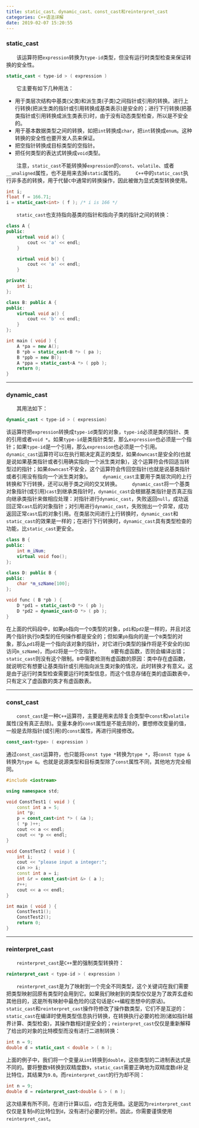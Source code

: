 ```yaml
---
title: static_cast、dynamic_cast、const_cast和reinterpret_cast
categories: C++语法详解
date: 2019-02-07 15:20:55
---
```

### static_cast

&emsp;&emsp;该运算符把`expression`转换为`type-id`类型，但没有运行时类型检查来保证转换的安全性。<!--more-->

``` cpp
static_cast < type-id > ( expression )
```

&emsp;&emsp;它主要有如下几种用法：

- 用于类层次结构中基类(父类)和派生类(子类)之间指针或引用的转换。进行上行转换(把派生类的指针或引用转换成基类表示)是安全的；进行下行转换(把基类指针或引用转换成派生类表示)时，由于没有动态类型检查，所以是不安全的。
- 用于基本数据类型之间的转换，如把`int`转换成`char`，把`int`转换成`enum`。这种转换的安全性也要开发人员来保证。
- 把空指针转换成目标类型的空指针。
- 把任何类型的表达式转换成`void`类型。

&emsp;&emsp;注意，`static_cast`不能转换掉`expression`的`const`、`volatile`、或者`__unaligned`属性，也不是用来去掉`static`属性的。
&emsp;&emsp;`C++`中的`static_cast`执行非多态的转换，用于代替`C`中通常的转换操作，因此被做为显式类型转换使用。

``` cpp
int i;
float f = 166.71;
i = static_cast<int> ( f ); /* i is 166 */
```

&emsp;&emsp;`static_cast`也支持指向基类的指针和指向子类的指针之间的转换：

``` cpp
class A {
public:
    virtual void a() {
        cout << 'a' << endl;
    }

    virtual void b() {
        cout << 'a' << endl;
    }

private:
    int i;
};

class B: public A {
public:
    virtual void a() {
        cout << 'b' << endl;
    }
};

int main ( void ) {
    A *pa = new A();
    B *pb = static_cast<B *> ( pa );
    B *ppb = new B();
    A *ppa = static_cast<A *> ( ppb );
    return 0;
}
```

---

### dynamic_cast

&emsp;&emsp;其用法如下：

``` cpp
dynamic_cast < type-id > ( expression)
```

该运算符把`expression`转换成`type-id`类型的对象，`type-id`必须是类的指针、类的引用或者`void *`。如果`type-id`是类指针类型，那么`expression`也必须是一个指针；如果`type-id`是一个引用，那么`expression`也必须是一个引用。
&emsp;&emsp;`dynamic_cast`运算符可以在执行期决定真正的类型，如果`downcast`是安全的(也就是说如果基类指针或者引用确实指向一个派生类对象)，这个运算符会传回适当转型过的指针；如果`downcast`不安全，这个运算符会传回空指针(也就是说基类指针或者引用没有指向一个派生类对象)。
&emsp;&emsp;`dynamic_cast`主要用于类层次间的上行转换和下行转换，还可以用于类之间的交叉转换。
&emsp;&emsp;`dynamic_cast`将一个基类对象指针(或引用)`cast`到继承类指针时，`dynamic_cast`会根据基类指针是否真正指向继承类指针来做相应处理：对指针进行`dynamic_cast`，失败返回`null`，成功返回正常`cast`后的对象指针；对引用进行`dynamic_cast`，失败抛出一个异常，成功返回正常`cast`后的对象引用。在类层次间进行上行转换时，`dynamic_cast`和`static_cast`的效果是一样的；在进行下行转换时，`dynamic_cast`具有类型检查的功能，比`static_cast`更安全。

``` cpp
class B {
public:
    int m_iNum;
    virtual void foo();
};

class D: public B {
public:
    char *m_szName[100];
};

void func ( B *pb ) {
    D *pd1 = static_cast<D *> ( pb );
    D *pd2 = dynamic_cast<D *> ( pb );
}
```

在上面的代码段中，如果`pb`指向一个`D`类型的对象，`pd1`和`pd2`是一样的，并且对这两个指针执行`D`类型的任何操作都是安全的；但如果`pb`指向的是一个`B`类型的对象，那么`pd1`将是一个指向该对象的指针，对它进行`D`类型的操作将是不安全的(如访问`m_szName`)，而`pd2`将是一个空指针。
&emsp;&emsp;`B`要有虚函数，否则会编译出错；`static_cast`则没有这个限制。`B`中需要检测有虚函数的原因：类中存在虚函数，就说明它有想要让基类指针或引用指向派生类对象的情况，此时转换才有意义。这是由于运行时类型检查需要运行时类型信息，而这个信息存储在类的虚函数表中，只有定义了虚函数的类才有虚函数表。

---

### const_cast

&emsp;&emsp;`const_cast`是一种`C++`运算符，主要是用来去除复合类型中`const`和`volatile`属性(没有真正去除)。变量本身的`const`属性是不能去除的，要想修改变量的值，一般是去除指针(或引用)的`const`属性，再进行间接修改。

``` cpp
const_cast<type> ( expression )
```

通过`const_cast`运算符，也只能将`const type *`转换为`type *`，将`const type &`转换为`type &`。也就是说源类型和目标类型除了`const`属性不同，其他地方完全相同。

``` cpp
#include <iostream>

using namespace std;

void ConstTest1 ( void ) {
    const int a = 5;
    int *p;
    p = const_cast<int *> ( &a );
    ( *p )++;
    cout << a << endl;
    cout << *p << endl;
}

void ConstTest2 ( void ) {
    int i;
    cout << "please input a integer:";
    cin >> i;
    const int a = i;
    int &r = const_cast<int &> ( a );
    r++;
    cout << a << endl;
}

int main ( void ) {
    ConstTest1();
    ConstTest2();
    return 0;
}
```

---

### reinterpret_cast

&emsp;&emsp;`reinterpret_cast`是`C++`里的强制类型转换符：

``` cpp
reinterpret_cast < type-id > ( expression )
```

&emsp;&emsp;`reinterpret_cast`是为了映射到一个完全不同类型，这个关键词在我们需要把类型映射回原有类型时会用到它。如果我们映射到的类型仅仅是为了故弄玄虚和其他目的，这是所有映射中最危险的(这句话是`C++`编程思想中的原话)。
&emsp;&emsp;`static_cast`和`reinterpret_cast`操作符修改了操作数类型，它们不是互逆的：`static_cast`在编译时使用类型信息执行转换，在转换执行必要的检测(诸如指针越界计算、类型检查)，其操作数相对是安全的；`reinterpret_cast`仅仅是重新解释了给出的对象的比特模型而没有进行二进制转换：

``` cpp
int n = 9;
double d = static_cast < double > ( n );
```

上面的例子中，我们将一个变量从`int`转换到`double`，这些类型的二进制表达式是不同的。要将整数`9`转换到双精度数`9`，`static_cast`需要正确地为双精度数`d`补足比特位，其结果为`9.0`。而`reinterpret_cast`的行为却不同：

``` cpp
int n = 9;
double d = reinterpret_cast<double & > ( n );
```

这次结果有所不同，在进行计算以后，`d`包含无用值。这是因为`reinterpret_cast`仅仅是复制`n`的比特位到`d`，没有进行必要的分析。因此，你需要谨慎使用`reinterpret_cast`。